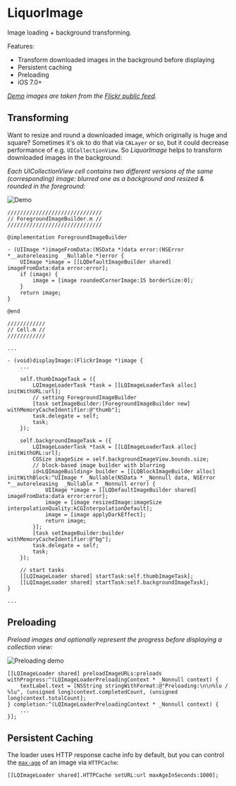 # LiquorImage

Image loading + background transforming.

Features:
- Transform downloaded images in the background before displaying
- Persistent caching
- Preloading
- iOS 7.0+

*[Demo](./LiquorImageDemo/) images are taken from the [Flickr public feed](https://www.flickr.com/services/feeds/docs/photos_public/).*

## Transforming

Want to resize and round a downloaded image, which originally is huge and square? Sometimes it's ok to do that via `CALayer` or so, but it could decrease performance of e.g. `UICollectionView`. So *LiquorImage* helps to transform downloaded images in the background:

*Each UICollectionView cell contains two different versions of the same (corresponding) image: blurred one as a background and resized & rounded in the foreground:*

![Demo](https://cloud.githubusercontent.com/assets/578119/11371533/0a32eed0-92da-11e5-877d-318e56e6238f.gif)

```
//////////////////////////////
// ForegroundImageBuilder.m //
//////////////////////////////

@implementation ForegroundImageBuilder

- (UIImage *)imageFromData:(NSData *)data error:(NSError *__autoreleasing  _Nullable *)error {
    UIImage *image = [[LQDefaultImageBuilder shared] imageFromData:data error:error];
    if (image) {
        image = [image roundedCornerImage:15 borderSize:0];
    }
    return image;
}

@end

////////////
// Cell.m //
////////////

...

- (void)displayImage:(FlickrImage *)image {
    ...

    self.thumbImageTask = ({
        LQImageLoaderTask *task = [[LQImageLoaderTask alloc] initWithURL:url];
        // setting ForegroundImageBuilder
        [task setImageBuilder:[ForegroundImageBuilder new] withMemoryCacheIdentifier:@"thumb"];
        task.delegate = self;
        task;
    });

    self.backgroundImageTask = ({
        LQImageLoaderTask *task = [[LQImageLoaderTask alloc] initWithURL:url];
        CGSize imageSize = self.backgroundImageView.bounds.size;
        // block-based image builder with blurring
        id<LQImageBuilding> builder = [[LQBlockImageBuilder alloc] initWithBlock:^UIImage * _Nullable(NSData * _Nonnull data, NSError *__autoreleasing  _Nullable * _Nonnull error) {
            UIImage *image = [[LQDefaultImageBuilder shared] imageFromData:data error:error];
            image = [image resizedImage:imageSize interpolationQuality:kCGInterpolationDefault];
            image = [image applyDarkEffect];
            return image;
        }];
        [task setImageBuilder:builder withMemoryCacheIdentifier:@"bg"];
        task.delegate = self;
        task;
    });

    // start tasks
    [[LQImageLoader shared] startTask:self.thumbImageTask];
    [[LQImageLoader shared] startTask:self.backgroundImageTask];
}

...
```

## Preloading

*Preload images and optionally represent the progress before displaying a collection view:*

![Preloading demo](https://cloud.githubusercontent.com/assets/578119/11371531/0a03ca56-92da-11e5-904c-ba81511223c5.gif)

```
[[LQImageLoader shared] preloadImageURLs:preloads withProgress:^(LQImageLoaderPreloadingContext * _Nonnull context) {
    textLabel.text = [NSString stringWithFormat:@"Preloading:\n\n%lu / %lu", (unsigned long)context.completedCount, (unsigned long)context.totalCount];
} completion:^(LQImageLoaderPreloadingContext * _Nonnull context) {
    ...
}];
```

## Persistent Caching

The loader uses HTTP response cache info by default, but you can control the [`max-age`](http://www.w3.org/Protocols/rfc2616/rfc2616-sec14.html#sec14.9.3) of an image via `HTTPCache`:

```
[[LQImageLoader shared].HTTPCache setURL:url maxAgeInSeconds:1000];
```
